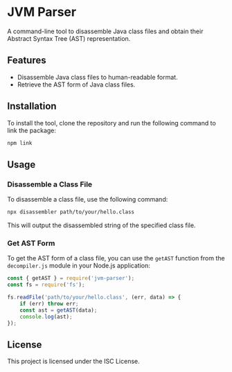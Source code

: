 # JVM Parser

A command-line tool to disassemble Java class files and obtain their Abstract Syntax Tree (AST) representation.

## Features

- Disassemble Java class files to human-readable format.
- Retrieve the AST form of Java class files.

## Installation

To install the tool, clone the repository and run the following command to link the package:

```bash
npm link
```

## Usage

### Disassemble a Class File

To disassemble a class file, use the following command:

```bash
npx disassembler path/to/your/hello.class
```

This will output the disassembled string of the specified class file.

### Get AST Form

To get the AST form of a class file, you can use the `getAST` function from the `decompiler.js` module in your Node.js application:

```javascript
const { getAST } = require('jvm-parser');
const fs = require('fs');

fs.readFile('path/to/your/hello.class', (err, data) => {
    if (err) throw err;
    const ast = getAST(data);
    console.log(ast);
});
```

## License

This project is licensed under the ISC License.
